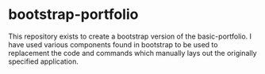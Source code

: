 # bootstrap-portfolio
This repository exists to create a bootstrap version of the basic-portfolio. I have used various components found in bootstrap to be used to replacement the code and commands which manually lays out the originally specified application.

